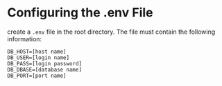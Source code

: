 # Configuring the .env File

create a `.env` file in the root directory. The file must contain the following information:
```
DB_HOST=[host name]
DB_USER=[login name]
DB_PASS=[login password]
DB_DBASE=[database name]
DB_PORT=[port name]
```